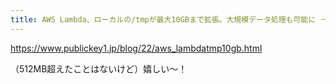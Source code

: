 ```yaml
---
title: AWS Lambda、ローカルの/tmpが最大10GBまで拡張。大規模データ処理も可能に － Publickey
---
```


https://www.publickey1.jp/blog/22/aws_lambdatmp10gb.html

（512MB超えたことはないけど）嬉しい〜！

